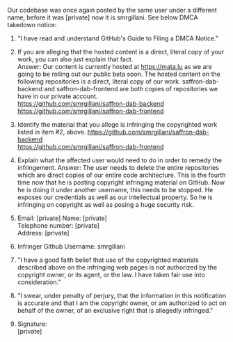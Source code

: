 Our codebase was once again posted by the same user under a different name, before it was [private] now it is smrgillani.  See below DMCA takedown notice:

1.  "I have read and understand GitHub's Guide to Filing a DMCA Notice."

2.  If you are alleging that the hosted content is a direct, literal copy of your work, you can also just explain that fact.  
Answer:  Our content is currently hosted at https://mata.lu as we are going to be rolling out our public beta soon.  The hosted content on the following repositories is a direct, literal copy of our work.  saffron-dab-backend and saffron-dab-frontend are both copies of repositories we have in our private account.  
https://github.com/smrgillani/saffron-dab-backend  
https://github.com/smrgillani/saffron-dab-frontend

3.  Identify the material that you allege is infringing the copyrighted work listed in item #2, above.
https://github.com/smrgillani/saffron-dab-backend  
https://github.com/smrgillani/saffron-dab-frontend

4.  Explain what the affected user would need to do in order to remedy the infringement.
Answer: The user needs to delete the entire repositories which are direct copies of our entire code architecture.  This is the fourth time now that he is posting copyright infringing material on GitHub.  Now he is doing it under another username, this needs to be stopped.  He exposes our credentials as well as our intellectual property.  So he is infringing on copyright as well as posing a huge security risk.  

5.  Email: [private]
Name: [private]  
Telephone number: [private]  
Address: [private]  

6.  Infringer Github Username: smrgillani

7.  "I have a good faith belief that use of the copyrighted materials described above on the infringing web pages is not authorized by the copyright owner, or its agent, or the law. I have taken fair use into consideration."

8.  "I swear, under penalty of perjury, that the information in this notification is accurate and that I am the copyright owner, or am authorized to act on behalf of the owner, of an exclusive right that is allegedly infringed."

9.  Signature:  
[private]
